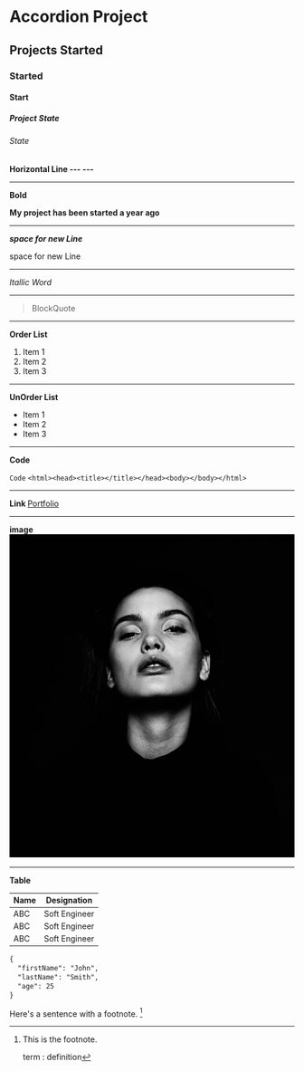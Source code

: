 # Accordion Project
## Projects Started
### Started
#### Start
##### Project State 
###### State

**Horizontal Line --- ---**
---  ---
**Bold**

**My project has been started a year ago**
---  ---
 ***space for new Line***

 space for new Line
---  ---
 *Itallic Word*
---  ---
 >BlockQuote
---  ---
**Order List**

1. Item 1
2. Item 2
3. Item 3
---  ---
**UnOrder List**


- Item 1
- Item 2
- Item 3
---  ---
**Code**

`Code`
`<html><head><title></title></head><body></body></html>`

---  ---
**Link []()**
[Portfolio](https://google.com)

--- ---
**image**
![pixel images](me.jpg)

--- ---
**Table**


| Name     | Designation  |
|----------|--------------|
| ABC      | Soft Engineer|
| ABC      | Soft Engineer|
| ABC      | Soft Engineer|

```
{
  "firstName": "John",
  "lastName": "Smith",
  "age": 25
}
```

Here's a sentence with a footnote. [^1]

[^1]: This is the footnote.

	term
: definition

